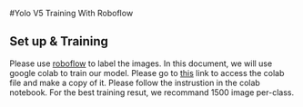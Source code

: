 #Yolo V5 Training With Roboflow 

## Set up & Training
Please use [roboflow](https://roboflow.com/) to label the images. In this document, we will use google colab to train our model. Please go to [this](https://colab.research.google.com/drive/1CWeTV_I-9psUWBnmv3EBA0UuGlMaGMHV?usp=sharing) link to access the colab file and make a copy of it. Please follow the instrustion in the colab notebook. For the best training resut, we recommand 1500 image per-class. 
